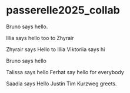 # passerelle2025_collab

Bruno says hello.

Illia says hello too to Zhyrair

Zhyrair says Hello to Illia
Viktoriia says hi

Bruno says hello

Talissa says hello
Ferhat say hello for everybody

Saadia says Hello
Justin Tim Kurzweg greets.
